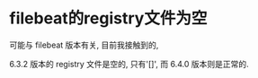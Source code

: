 # filebeat的registry文件为空

可能与 filebeat 版本有关, 目前我接触到的, 

6.3.2 版本的 registry 文件是空的, 只有'[]', 而 6.4.0 版本则是正常的.

